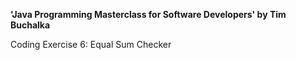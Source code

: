 **'Java Programming Masterclass for Software Developers' by Tim Buchalka**

Coding Exercise 6: Equal Sum Checker